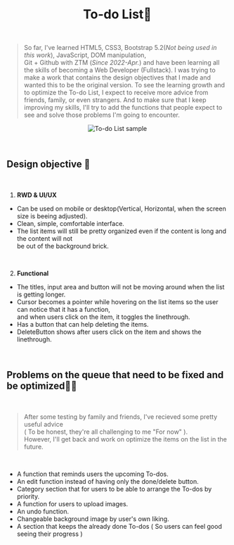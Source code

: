 <h1 align="center"> To-do List📝 </h1>

<br>

>  So far, I've learned HTML5, CSS3, Bootstrap 5.2(*Not being used in this work*), JavaScript, DOM manipulation, <br>Git + Github with ZTM (*Since 2022-Apr.*) and have been learning all the skills of becoming a Web Developer (Fullstack). I was trying to make a work that contains the design objectives that I made and wanted this to be the original version. To see the learning growth and to optimize the To-do List, I expect to receive more advice from friends, family, or even strangers. And to make sure that I keep improving my skills, I'll try to add the functions that people expect to see and solve those problems I'm going to encounter.

<p align="center">
  <img alt="To-do List sample" src="https://drive.google.com/uc?export=view&id=1GrtkTPhaEKp6OY-yEpXh_SutPdTkgQji" />
 </p>
<br>

## Design objective 🎯
<br>

1. **RWD & UI/UX**

  * Can be used on mobile or desktop(Vertical, Horizontal, when the screen size is beeing adjusted).
  * Clean, simple, comfortable interface.
  * The list items will still be pretty organized even if the content is long and the content will not<br> be out of the background brick. 
  
  <br>
  
2. **Functional**

  * The titles, input area and button will not be moving around when the list is getting longer.
  * Cursor becomes a pointer while hovering on the list items so the user can notice that it has a function,<br> and when users click on the item, it toggles the linethrough.
  * Has a button that can help deleting the items.
  * DeleteButton shows after users click on the item and shows the linethrough.
  
<br>

## Problems on the queue that need to be fixed and be optimized💪🏻

<br>

> After some testing by family and friends, I've recieved some pretty useful advice<br> ( To be honest, they're all challenging to me "For now" ).<br>However, I'll get back and work on optimize the items on the list in the future.

<br>

* A function that reminds users the upcoming To-dos.
* An edit function instead of having only the done/delete button.
* Category section that for users to be able to arrange the To-dos by priority.
* A function for users to upload images.
* An undo function.
* Changeable background image by user's own liking.
* A section that keeps the already done To-dos ( So users can feel good seeing their progress )
